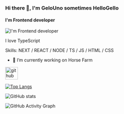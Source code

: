 ### Hi there 👋,  I'm GeloUno sometimes HelloGello
#### I'm Frontend developer
![I'm Frontend developer](https://arturssmirnovs.github.io/github-profile-readme-generator/images/banner.png)

I love TypeScript

Skills: NEXT / REACT / NODE / TS / JS / HTML / CSS

- 🔭 I’m currently working on Horse Farm 


[<img src='https://cdn.jsdelivr.net/npm/simple-icons@3.0.1/icons/github.svg' alt='github' height='40'>](https://github.com/gelouno)  

[![Top Langs](https://github-readme-stats.vercel.app/api/top-langs/?username=gelouno)](https://github.com/anuraghazra/github-readme-stats)

![GitHub stats](https://github-readme-stats.vercel.app/api?username=gelouno&show_icons=true)  

![GitHub Activity Graph](https://activity-graph.herokuapp.com/graph?username=gelouno)  

